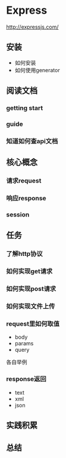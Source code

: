 # Express

http://expressjs.com/

## 安装

- 如何安装
- 如何使用generator

## 阅读文档
### getting start

### guide

### 知道如何查api文档

## 核心概念

### 请求request

### 响应response

### session

## 任务

### 了解http协议

### 如何实现get请求

### 如何实现post请求

### 如何实现文件上传

### request里如何取值

- body
- params
- query

各自举例


### response返回

- text
- xml
- json

## 实践积累


## 总结


